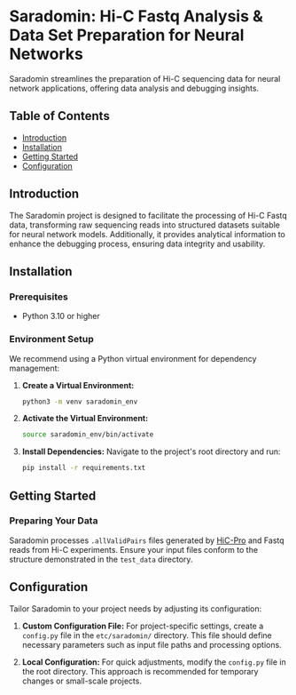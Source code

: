 # Saradomin: Hi-C Fastq Analysis & Data Set Preparation for Neural Networks

Saradomin streamlines the preparation of Hi-C sequencing data for neural network applications, 
offering data analysis and debugging insights.

## Table of Contents
- [Introduction](#introduction)
- [Installation](#installation)
- [Getting Started](#getting-started)
- [Configuration](#configuration)

## Introduction

The Saradomin project is designed to facilitate the processing of Hi-C Fastq data, 
transforming raw sequencing reads into structured datasets suitable for neural network models. 
Additionally, it provides analytical information to enhance the debugging process, ensuring data integrity 
and usability.

## Installation

### Prerequisites
- Python 3.10 or higher

### Environment Setup
We recommend using a Python virtual environment for dependency management:

1. **Create a Virtual Environment:**
   ```bash
   python3 -m venv saradomin_env
   ```

2. **Activate the Virtual Environment:**
   ```bash
   source saradomin_env/bin/activate
   ```

3. **Install Dependencies:**
   Navigate to the project's root directory and run:
   ```bash
   pip install -r requirements.txt
   ```

## Getting Started

### Preparing Your Data
Saradomin processes `.allValidPairs` files generated by [HiC-Pro](https://github.com/nservant/HiC-Pro/tree/master) and Fastq reads 
from Hi-C experiments. Ensure your input files conform to the structure demonstrated 
in the `test_data` directory.


## Configuration

Tailor Saradomin to your project needs by adjusting its configuration:

1. **Custom Configuration File:**
   For project-specific settings, create a `config.py` file in the `etc/saradomin/` directory. This file should define necessary parameters such as input file paths and processing options.

2. **Local Configuration:**
   For quick adjustments, modify the `config.py` file in the root directory. This approach is recommended for temporary changes or small-scale projects.


